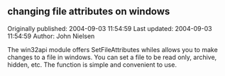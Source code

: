 ## changing file attributes on  windows

Originally published: 2004-09-03 11:54:59
Last updated: 2004-09-03 11:54:59
Author: John Nielsen

The win32api module offers SetFileAttributes whiles allows you to make changes to a file in windows.  You can set a file to be read only, archive, hidden, etc. The  function is simple and convenient to use.